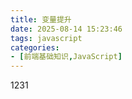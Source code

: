 ```yaml
---
title: 变量提升
date: 2025-08-14 15:23:46
tags: javascript
categories:
- [前端基础知识,JavaScript]
---
```

1231